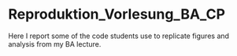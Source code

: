 # Reproduktion_Vorlesung_BA_CP

Here I report some of the code students use to replicate figures and analysis from my BA lecture. 

